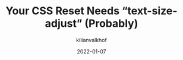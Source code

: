 ---
author: kilianvalkhof
date: 2022-01-07
tags:
  - css
  - resetting
target_url: https://kilianvalkhof.com/2022/css-html/your-css-reset-needs-text-size-adjust-probably/
title: Your CSS Reset Needs “text-size-adjust” (Probably)
---